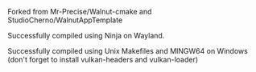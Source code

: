 Forked from Mr-Precise/Walnut-cmake and StudioCherno/WalnutAppTemplate

Successfully compiled using Ninja on Wayland.

Successfully compiled using Unix Makefiles and MINGW64 on Windows (don't forget to install vulkan-headers and vulkan-loader)
